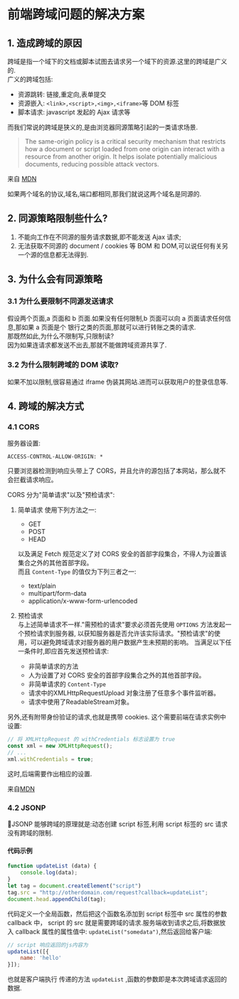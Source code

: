 # 前端跨域问题的解决方案

## 1. 造成跨域的原因
跨域是指一个域下的文档或脚本试图去请求另一个域下的资源.这里的跨域是广义的.  
广义的跨域包括:
- 资源跳转: 链接,重定向,表单提交
- 资源嵌入: `<link>,<script>,<img>,<iframe>`等 DOM 标签
- 脚本请求: javascript 发起的 Ajax 请求等  
  
而我们常说的跨域是狭义的,是由浏览器同源策略引起的一类请求场景.  
> The same-origin policy is a critical security mechanism that restricts how a document or script loaded from one origin can interact with a resource from another origin. It helps isolate potentially malicious documents, reducing possible attack vectors.   
 
来自 [MDN](https://developer.mozilla.org/en-US/docs/Web/Security/Same-origin_policy)  

如果两个域名的协议,域名,端口都相同,那我们就说这两个域名是同源的.  

## 2. 同源策略限制些什么?
1. 不能向工作在不同源的服务请求数据,即不能发送 Ajax 请求;
2. 无法获取不同源的 document / cookies 等 BOM 和 DOM,可以说任何有关另一个源的信息都无法得到.  

## 3. 为什么会有同源策略
### 3.1 为什么要限制不同源发送请求  
假设两个页面,a 页面和 b 页面.如果没有任何限制,b 页面可以向 a 页面请求任何信息,那如果 a 页面是个
银行之类的页面,那就可以进行转账之类的请求.  
那既然如此,为什么不限制写,只限制读?  
因为如果连请求都发送不出去,那就不能做跨域资源共享了.

### 3.2 为什么限制跨域的 DOM 读取?
如果不加以限制,很容易通过 iframe 伪装其网站.进而可以获取用户的登录信息等.  

## 4. 跨域的解决方式

### 4.1 CORS

服务器设置:
```
ACCESS-CONTROL-ALLOW-ORIGIN: *
```
只要浏览器检测到响应头带上了 CORS，并且允许的源包括了本网站，那么就不会拦截请求响应。

CORS 分为"简单请求"以及"预检请求":

1. 简单请求
    使用下列方法之一:  
    - GET  
    - POST  
    - HEAD  

    以及满足 Fetch 规范定义了对 CORS 安全的首部字段集合，不得人为设置该集合之外的其他首部字段。  
    而且 `Content-Type` 的值仅为下列三者之一:  
    - text/plain
    - multipart/form-data
    - application/x-www-form-urlencoded

2. 预检请求  
与上述简单请求不一样."需预检的请求"要求必须首先使用 `OPTIONS` 方法发起一个预检请求到服务器,
以获知服务器是否允许该实际请求。"预检请求"的使用，可以避免跨域请求对服务器的用户数据产生未预期的影响。
当满足以下任一条件时,即应首先发送预检请求:
    - 非简单请求的方法
    - 人为设置了对 CORS 安全的首部字段集合之外的其他首部字段。
    - 非简单请求的 `Content-Type`
    - 请求中的XMLHttpRequestUpload 对象注册了任意多个事件监听器。
    - 请求中使用了ReadableStream对象。
      
另外,还有附带身份验证的请求,也就是携带 cookies.
这个需要前端在请求实例中设置:
```javascript
// 将 XMLHttpRequest 的 withCredentials 标志设置为 true
const xml = new XMLHttpRequest();
// ...
xml.withCredentials = true;
```
这时,后端需要作出相应的设置.  

来自[MDN](https://developer.mozilla.org/zh-CN/docs/Web/HTTP/Access_control_CORS)

### 4.2 JSONP
JSONP 能够跨域的原理就是:动态创建 script 标签,利用 script 标签的 src 请求没有跨域的限制.  
#### 代码示例
``` javascript
function updateList (data) {
    console.log(data);
}
let tag = document.createElement("script")
tag.src = "http://otherdomain.com/request?callback=updateList";
document.head.appendChild(tag);
```  
代码定义一个全局函数，然后把这个函数名添加到 script 标签中 src 属性的参数 callback 中，
script 的 src 就是需要跨域的请求.服务端收到请求之后,将数据放入 callback 属性的属性值中:
`updateList("somedata")`,然后返回给客户端:
``` javascript
// script 响应返回的js内容为
updateList([{
    name: 'hello'
}]);
```
也就是客户端执行 传递的方法 `updateList` ,函数的参数即是本次跨域请求返回的数据.  
